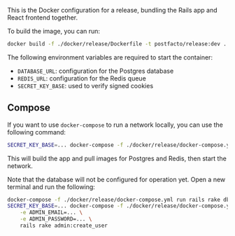 This is the Docker configuration for a release, bundling the Rails app and React frontend together.

To build the image, you can run:

```bash
docker build -f ./docker/release/Dockerfile -t postfacto/release:dev .
```

The following environment variables are required to start the container:

  - `DATABASE_URL`: configuration for the Postgres database
  - `REDIS_URL`: configuration for the Redis queue
  - `SECRET_KEY_BASE`: used to verify signed cookies

## Compose

If you want to use `docker-compose` to run a network locally, you can use the following command:

```bash
SECRET_KEY_BASE=... docker-compose -f ./docker/release/docker-compose.yml up
```

This will build the app and pull images for Postgres and Redis, then start the network.

Note that the database will not be configured for operation yet. Open a new terminal and run the following:

```bash
docker-compose -f ./docker/release/docker-compose.yml run rails rake db:migrate
SECRET_KEY_BASE=... docker-compose -f ./docker/release/docker-compose.yml run \
    -e ADMIN_EMAIL=... \
    -e ADMIN_PASSWORD=... \
    rails rake admin:create_user
```
